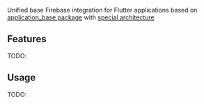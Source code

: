 <!--
This README describes the package. If you publish this package to pub.dev,
this README's contents appear on the landing page for your package.

For information about how to write a good package README, see the guide for
[writing package pages](https://dart.dev/guides/libraries/writing-package-pages).

For general information about developing packages, see the Dart guide for
[creating packages](https://dart.dev/guides/libraries/create-library-packages)
and the Flutter guide for
[developing packages and plugins](https://flutter.dev/developing-packages).
-->

Unified base Firebase integration for Flutter applications based on 
[application_base package](https://github.com/AlexSeednov/application_base)
with 
[special architecture](https://miro.com/app/board/uXjVNJVBM3o=/?share_link_id=771428578014)

## Features

TODO: 

## Usage

TODO: 
